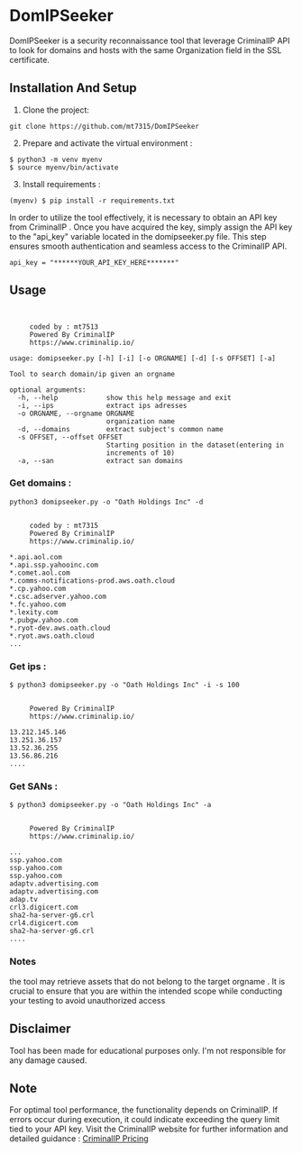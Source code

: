 # DomIPSeeker

DomIPSeeker is a security reconnaissance tool that leverage CriminalIP API to look for domains and hosts with the same Organization field in the SSL certificate.

## Installation And Setup

1. Clone the project:
```
git clone https://github.com/mt7315/DomIPSeeker
```
   
2. Prepare and activate the virtual environment :
```
$ python3 -m venv myenv
$ source myenv/bin/activate
```


3. Install requirements :
```
(myenv) $ pip install -r requirements.txt
```

In order to utilize the tool effectively, it is necessary to obtain an API key from CriminalIP . Once you have acquired the key, simply assign the API key to the "api_key" variable located in the domipseeker.py file. This step ensures smooth authentication and seamless access to the CriminalIP API.
```
api_key = "******YOUR_API_KEY_HERE*******"
```

## Usage
```


     coded by : mt7513
     Powered By CriminalIP
     https://www.criminalip.io/

usage: domipseeker.py [-h] [-i] [-o ORGNAME] [-d] [-s OFFSET] [-a]

Tool to search domain/ip given an orgname

optional arguments:
  -h, --help            show this help message and exit
  -i, --ips             extract ips adresses
  -o ORGNAME, --orgname ORGNAME
                        organization name
  -d, --domains         extract subject's common name
  -s OFFSET, --offset OFFSET
                        Starting position in the dataset(entering in
                        increments of 10)
  -a, --san             extract san domains
```


### Get domains :
```
python3 domipseeker.py -o "Oath Holdings Inc" -d


     coded by : mt7315
     Powered By CriminalIP
     https://www.criminalip.io/

*.api.aol.com
*.api.ssp.yahooinc.com
*.comet.aol.com
*.comms-notifications-prod.aws.oath.cloud
*.cp.yahoo.com
*.csc.adserver.yahoo.com
*.fc.yahoo.com
*.lexity.com
*.pubgw.yahoo.com
*.ryot-dev.aws.oath.cloud
*.ryot.aws.oath.cloud
...
```

### Get ips :
```
$ python3 domipseeker.py -o "Oath Holdings Inc" -i -s 100


     Powered By CriminalIP
     https://www.criminalip.io/

13.212.145.146
13.251.36.157
13.52.36.255
13.56.86.216
....
```

### Get SANs :
```
$ python3 domipseeker.py -o "Oath Holdings Inc" -a


     Powered By CriminalIP
     https://www.criminalip.io/

...
ssp.yahoo.com
ssp.yahoo.com
ssp.yahoo.com
adaptv.advertising.com
adaptv.advertising.com
adap.tv
crl3.digicert.com
sha2-ha-server-g6.crl
crl4.digicert.com
sha2-ha-server-g6.crl
....
```


### Notes

the tool may retrieve assets that do not belong to the target orgname . It is crucial to ensure that you are within the intended scope while conducting your testing to avoid unauthorized access


## Disclaimer

Tool has been made for educational purposes only. I'm not responsible for any damage caused.

## Note
For optimal tool performance, the functionality depends on CriminalIP. If errors occur during execution, it could indicate exceeding the query limit tied to your API key. Visit the CriminalIP website for further information and detailed guidance : [CriminalIP Pricing](https://www.criminalip.io/en/pricing)


